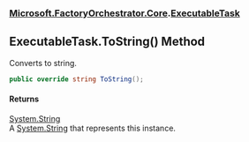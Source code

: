 ### [Microsoft.FactoryOrchestrator.Core](Microsoft_FactoryOrchestrator_Core.md 'Microsoft.FactoryOrchestrator.Core').[ExecutableTask](Microsoft_FactoryOrchestrator_Core_ExecutableTask.md 'Microsoft.FactoryOrchestrator.Core.ExecutableTask')
## ExecutableTask.ToString() Method
Converts to string.  
```csharp
public override string ToString();
```
#### Returns
[System.String](https://docs.microsoft.com/en-us/dotnet/api/System.String 'System.String')  
A [System.String](https://docs.microsoft.com/en-us/dotnet/api/System.String 'System.String') that represents this instance.  
